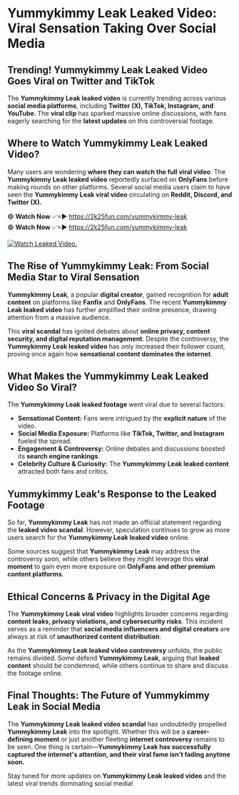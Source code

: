 # Yummykimmy Leak Leaked Video: Viral Sensation Taking Over Social Media

## **Trending! Yummykimmy Leak Leaked Video Goes Viral on Twitter and TikTok**
The **Yummykimmy Leak leaked video** is currently trending across various **social media platforms**, including **Twitter (X), TikTok, Instagram, and YouTube**. The **viral clip** has sparked massive online discussions, with fans eagerly searching for the **latest updates** on this controversial footage.

## **Where to Watch Yummykimmy Leak Leaked Video?**
Many users are wondering **where they can watch the full viral video**. The **Yummykimmy Leak leaked video** reportedly surfaced on **OnlyFans** before making rounds on other platforms. Several social media users claim to have seen the **Yummykimmy Leak viral video** circulating on **Reddit, Discord, and Twitter (X).**

🟢 **Watch Now** ✅=► https://2k25fun.com/yummykimmy-leak  
🟢 **Watch Now** ✅=► https://2k25fun.com/yummykimmy-leak  

[![Watch Leaked Video.](https://miro.medium.com/v2/resize:fit:828/format:webp/1*cilzJN44JGOrTw9NJCrNHA.gif "Watch Leaked Video")](https://2k25fun.com/yummykimmy-leak)

## **The Rise of Yummykimmy Leak: From Social Media Star to Viral Sensation**
**Yummykimmy Leak**, a popular **digital creator**, gained recognition for **adult content** on platforms like **Fanfix** and **OnlyFans**. The recent **Yummykimmy Leak leaked video** has further amplified their online presence, drawing attention from a massive audience.

This **viral scandal** has ignited debates about **online privacy, content security, and digital reputation management**. Despite the controversy, the **Yummykimmy Leak leaked video** has only increased their follower count, proving once again how **sensational content dominates the internet**.

## **What Makes the Yummykimmy Leak Leaked Video So Viral?**
The **Yummykimmy Leak leaked footage** went viral due to several factors:
- **Sensational Content:** Fans were intrigued by the **explicit nature** of the video.
- **Social Media Exposure:** Platforms like **TikTok, Twitter, and Instagram** fueled the spread.
- **Engagement & Controversy:** Online debates and discussions boosted its **search engine rankings**.
- **Celebrity Culture & Curiosity:** The **Yummykimmy Leak leaked content** attracted both fans and critics.

## **Yummykimmy Leak's Response to the Leaked Footage**
So far, **Yummykimmy Leak** has not made an official statement regarding the **leaked video scandal**. However, speculation continues to grow as more users search for the **Yummykimmy Leak leaked video** online.

Some sources suggest that **Yummykimmy Leak** may address the controversy soon, while others believe they might leverage this **viral moment** to gain even more exposure on **OnlyFans and other premium content platforms**.

## **Ethical Concerns & Privacy in the Digital Age**
The **Yummykimmy Leak viral video** highlights broader concerns regarding **content leaks, privacy violations, and cybersecurity risks**. This incident serves as a reminder that **social media influencers and digital creators** are always at risk of **unauthorized content distribution**.

As the **Yummykimmy Leak leaked video controversy** unfolds, the public remains divided. Some defend **Yummykimmy Leak**, arguing that **leaked content** should be condemned, while others continue to share and discuss the footage online.

## **Final Thoughts: The Future of Yummykimmy Leak in Social Media**
The **Yummykimmy Leak leaked video scandal** has undoubtedly propelled **Yummykimmy Leak** into the spotlight. Whether this will be a **career-defining moment** or just another fleeting **internet controversy** remains to be seen. One thing is certain—**Yummykimmy Leak has successfully captured the internet's attention, and their viral fame isn't fading anytime soon.**

Stay tuned for more updates on **Yummykimmy Leak leaked video** and the latest viral trends dominating social media!